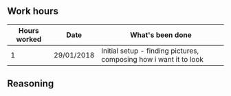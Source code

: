 

## Work hours
Hours worked | Date | What's been done 
--- | --- | ---
1 | 29/01/2018 | Initial setup - finding pictures, composing how i want it to look

## Reasoning